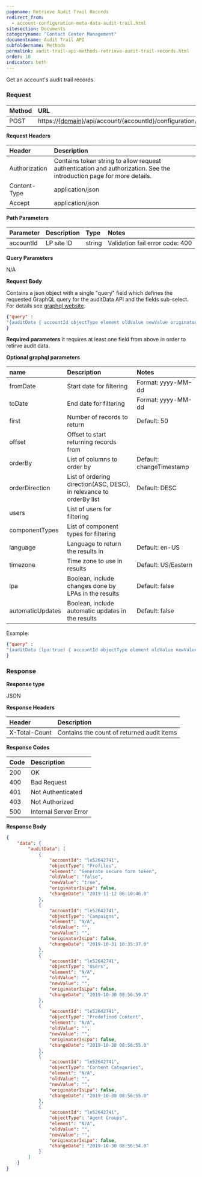 ```yaml
---
pagename: Retrieve Audit Trail Records
redirect_from:
  - account-configuration-meta-data-audit-trail.html
sitesection: Documents
categoryname: "Contact Center Management"
documentname: Audit Trail API
subfoldername: Methods
permalink: audit-trail-api-methods-retrieve-audit-trail-records.html
order: 10
indicator: both
---
```


Get an account's audit trail records.

### Request

| Method | URL |
| :-------- | :------ |
| POST | https://[{domain}](/agent-domain-domain-api.html)/api/account/{accountId}/configuration/metadata/audit |

**Request Headers**

| Header | Description |
| :------- | :-------------- |
|Authorization | Contains token string to allow request authentication and authorization. See the introduction page for more details. |
|Content-Type | application/json |
|Accept | application/json |

**Path Parameters**

|Parameter|  Description|  Type|  Notes|
|:----------|  :--------------|  :--------------|  :---|
|accountId|  LP site ID|  string |  Validation fail error code: 400 |

**Query Parameters**

N/A

**Request Body**

Contains a json object with a single "query" field which defines the requested GraphQL query for the auditData API and the fields sub-select. For details see [graphql website](http://graphql.org/).

```json
{"query" : 
"{auditData { accountId objectType element oldValue newValue originatorIsLpa changeDate}}"
}

```
**Required parameters**
It requires at least one field from above in order to retirve audit data.

**Optional graphql parameters**

|name|Description|Notes|
| :--- | :--- | :--- |
|fromDate|Start date for filtering|Format: yyyy-MM-dd|
|toDate|End date for filtering|Format: yyyy-MM-dd|
|first|Number of records to return|Default: 50|
|offset|Offset to start returning records from||
|orderBy|List of columns to order by|Default: changeTimestamp|
|orderDirection|List of ordering direction(ASC, DESC), in relevance to orderBy list|Default: DESC|
|users|List of users for filtering||
|componentTypes|List of component types for filtering||
|language|Language to return the results in|Default: en-US|
|timezone|Time zone to use in results|Default: US/Eastern|
|lpa|Boolean, include changes done by LPAs in the results|Default: false|
|automaticUpdates|Boolean, include automatic updates in the results|Default: false|

Example:
```json
{"query" : 
"{auditData (lpa:true) { accountId objectType element oldValue newValue originatorIsLpa changeDate}}"
}

```

### Response

**Response type**

JSON

**Response Headers**

|Header|Description|
| :--- | :--- |
|X-Total-Count|Contains the count of returned audit items|

**Response Codes**

| Code | Description |
| :----- | :------------ |
| 200 | OK |
| 400 | Bad Request |
| 401 | Not Authenticated |
| 403 | Not Authorized |
| 500 | Internal Server Error |


**Response Body**

```json
{
    "data": {
        "auditData": [
            {
                "accountId": "le52642741",
                "objectType": "Profiles",
                "element": "Generate secure form token",
                "oldValue": "false",
                "newValue": "true",
                "originatorIsLpa": false,
                "changeDate": "2019-11-12 06:10:46.0"
            },
            {
                "accountId": "le52642741",
                "objectType": "Campaigns",
                "element": "N/A",
                "oldValue": "",
                "newValue": "",
                "originatorIsLpa": false,
                "changeDate": "2019-10-31 10:35:37.0"
            },
            {
                "accountId": "le52642741",
                "objectType": "Users",
                "element": "N/A",
                "oldValue": "",
                "newValue": "",
                "originatorIsLpa": false,
                "changeDate": "2019-10-30 08:56:59.0"
            },
            {
                "accountId": "le52642741",
                "objectType": "Predefined Content",
                "element": "N/A",
                "oldValue": "",
                "newValue": "",
                "originatorIsLpa": false,
                "changeDate": "2019-10-30 08:56:55.0"
            },
            {
                "accountId": "le52642741",
                "objectType": "Content Categories",
                "element": "N/A",
                "oldValue": "",
                "newValue": "",
                "originatorIsLpa": false,
                "changeDate": "2019-10-30 08:56:55.0"
            },
            {
                "accountId": "le52642741",
                "objectType": "Agent Groups",
                "element": "N/A",
                "oldValue": "",
                "newValue": "",
                "originatorIsLpa": false,
                "changeDate": "2019-10-30 08:56:54.0"
            }
        ]
    }
}
```
